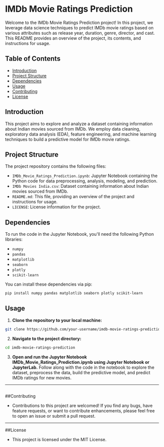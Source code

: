 # IMDb Movie Ratings Prediction

Welcome to the IMDb Movie Ratings Prediction project! In this project, we leverage data science techniques to predict IMDb movie ratings based on various attributes such as release year, duration, genre, director, and cast. This README provides an overview of the project, its contents, and instructions for usage.

## Table of Contents

- [Introduction](#introduction)
- [Project Structure](#project-structure)
- [Dependencies](#dependencies)
- [Usage](#usage)
- [Contributing](#contributing)
- [License](#license)

## Introduction

This project aims to explore and analyze a dataset containing information about Indian movies sourced from IMDb. We employ data cleaning, exploratory data analysis (EDA), feature engineering, and machine learning techniques to build a predictive model for IMDb movie ratings.

## Project Structure

The project repository contains the following files:

- `IMDb_Movie_Ratings_Prediction.ipynb`: Jupyter Notebook containing the Python code for data preprocessing, analysis, modeling, and prediction.
- `IMDb Movies India.csv`: Dataset containing information about Indian movies sourced from IMDb.
- `README.md`: This file, providing an overview of the project and instructions for usage.
- `LICENSE`: License information for the project.

## Dependencies

To run the code in the Jupyter Notebook, you'll need the following Python libraries:

- `numpy`
- `pandas`
- `matplotlib`
- `seaborn`
- `plotly`
- `scikit-learn`

You can install these dependencies via pip:

```bash
pip install numpy pandas matplotlib seaborn plotly scikit-learn
```
## Usage

1. **Clone the repository to your local machine:**

```bash
git clone https://github.com/your-username/imdb-movie-ratings-prediction.git
```
2. **Navigate to the project directory:**
```bash
cd imdb-movie-ratings-prediction
```
3. **Open and run the Jupyter Notebook IMDb_Movie_Ratings_Prediction.ipynb using Jupyter Notebook or JupyterLab.**
Follow along with the code in the notebook to explore the dataset, preprocess the data, build the predictive model, and predict IMDb ratings for new movies.
---
```
```
##Contributing
- Contributions to this project are welcomed! If you find any bugs, have feature requests, or want to contribute enhancements, please feel free to open an issue or submit a pull request.
---
##License
- This project is licensed under the MIT License.


